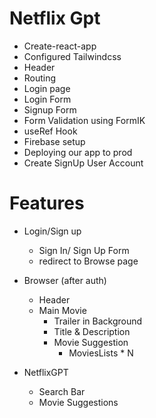 # Netflix Gpt

- Create-react-app
- Configured Tailwindcss
- Header
- Routing
- Login page
- Login Form
- Signup Form
- Form Validation using FormIK
- useRef Hook
- Firebase setup
- Deploying our app to prod
- Create SignUp User Account


# Features
- Login/Sign up
    - Sign In/ Sign Up Form
    - redirect to Browse page
- Browser (after auth)
    - Header
    - Main Movie
        - Trailer in Background
        - Title & Description
        - Movie Suggestion
            - MoviesLists * N

- NetflixGPT
    - Search Bar
    - Movie Suggestions